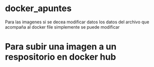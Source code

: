 # docker_apuntes

Para las imagenes si se decea modificar datos los datos del archivo que acompaña al docker file simplemente se puede modificar 

# Para subir una imagen a un respositorio en docker hub

